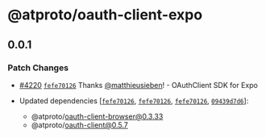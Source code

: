 # @atproto/oauth-client-expo

## 0.0.1

### Patch Changes

- [#4220](https://github.com/bluesky-social/atproto/pull/4220) [`fefe70126`](https://github.com/bluesky-social/atproto/commit/fefe70126d0ea82507ac750f669b3478290f186b) Thanks [@matthieusieben](https://github.com/matthieusieben)! - OAuthClient SDK for Expo

- Updated dependencies [[`fefe70126`](https://github.com/bluesky-social/atproto/commit/fefe70126d0ea82507ac750f669b3478290f186b), [`fefe70126`](https://github.com/bluesky-social/atproto/commit/fefe70126d0ea82507ac750f669b3478290f186b), [`fefe70126`](https://github.com/bluesky-social/atproto/commit/fefe70126d0ea82507ac750f669b3478290f186b), [`09439d7d6`](https://github.com/bluesky-social/atproto/commit/09439d7d688294ad1a0c78a74b901ba2f7c5f4c3)]:
  - @atproto/oauth-client-browser@0.3.33
  - @atproto/oauth-client@0.5.7
